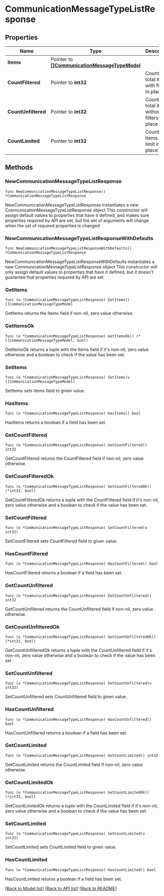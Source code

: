 # CommunicationMessageTypeListResponse

## Properties

Name | Type | Description | Notes
------------ | ------------- | ------------- | -------------
**Items** | Pointer to [**[]CommunicationMessageTypeModel**](CommunicationMessageTypeModel.md) |  | [optional] 
**CountFiltered** | Pointer to **int32** | Count of total items with filters in place | [optional] 
**CountUnfiltered** | Pointer to **int32** | Count of total items without filters in place | [optional] 
**CountLimited** | Pointer to **int32** | Count of items with limit in place | [optional] 

## Methods

### NewCommunicationMessageTypeListResponse

`func NewCommunicationMessageTypeListResponse() *CommunicationMessageTypeListResponse`

NewCommunicationMessageTypeListResponse instantiates a new CommunicationMessageTypeListResponse object
This constructor will assign default values to properties that have it defined,
and makes sure properties required by API are set, but the set of arguments
will change when the set of required properties is changed

### NewCommunicationMessageTypeListResponseWithDefaults

`func NewCommunicationMessageTypeListResponseWithDefaults() *CommunicationMessageTypeListResponse`

NewCommunicationMessageTypeListResponseWithDefaults instantiates a new CommunicationMessageTypeListResponse object
This constructor will only assign default values to properties that have it defined,
but it doesn't guarantee that properties required by API are set

### GetItems

`func (o *CommunicationMessageTypeListResponse) GetItems() []CommunicationMessageTypeModel`

GetItems returns the Items field if non-nil, zero value otherwise.

### GetItemsOk

`func (o *CommunicationMessageTypeListResponse) GetItemsOk() (*[]CommunicationMessageTypeModel, bool)`

GetItemsOk returns a tuple with the Items field if it's non-nil, zero value otherwise
and a boolean to check if the value has been set.

### SetItems

`func (o *CommunicationMessageTypeListResponse) SetItems(v []CommunicationMessageTypeModel)`

SetItems sets Items field to given value.

### HasItems

`func (o *CommunicationMessageTypeListResponse) HasItems() bool`

HasItems returns a boolean if a field has been set.

### GetCountFiltered

`func (o *CommunicationMessageTypeListResponse) GetCountFiltered() int32`

GetCountFiltered returns the CountFiltered field if non-nil, zero value otherwise.

### GetCountFilteredOk

`func (o *CommunicationMessageTypeListResponse) GetCountFilteredOk() (*int32, bool)`

GetCountFilteredOk returns a tuple with the CountFiltered field if it's non-nil, zero value otherwise
and a boolean to check if the value has been set.

### SetCountFiltered

`func (o *CommunicationMessageTypeListResponse) SetCountFiltered(v int32)`

SetCountFiltered sets CountFiltered field to given value.

### HasCountFiltered

`func (o *CommunicationMessageTypeListResponse) HasCountFiltered() bool`

HasCountFiltered returns a boolean if a field has been set.

### GetCountUnfiltered

`func (o *CommunicationMessageTypeListResponse) GetCountUnfiltered() int32`

GetCountUnfiltered returns the CountUnfiltered field if non-nil, zero value otherwise.

### GetCountUnfilteredOk

`func (o *CommunicationMessageTypeListResponse) GetCountUnfilteredOk() (*int32, bool)`

GetCountUnfilteredOk returns a tuple with the CountUnfiltered field if it's non-nil, zero value otherwise
and a boolean to check if the value has been set.

### SetCountUnfiltered

`func (o *CommunicationMessageTypeListResponse) SetCountUnfiltered(v int32)`

SetCountUnfiltered sets CountUnfiltered field to given value.

### HasCountUnfiltered

`func (o *CommunicationMessageTypeListResponse) HasCountUnfiltered() bool`

HasCountUnfiltered returns a boolean if a field has been set.

### GetCountLimited

`func (o *CommunicationMessageTypeListResponse) GetCountLimited() int32`

GetCountLimited returns the CountLimited field if non-nil, zero value otherwise.

### GetCountLimitedOk

`func (o *CommunicationMessageTypeListResponse) GetCountLimitedOk() (*int32, bool)`

GetCountLimitedOk returns a tuple with the CountLimited field if it's non-nil, zero value otherwise
and a boolean to check if the value has been set.

### SetCountLimited

`func (o *CommunicationMessageTypeListResponse) SetCountLimited(v int32)`

SetCountLimited sets CountLimited field to given value.

### HasCountLimited

`func (o *CommunicationMessageTypeListResponse) HasCountLimited() bool`

HasCountLimited returns a boolean if a field has been set.


[[Back to Model list]](../README.md#documentation-for-models) [[Back to API list]](../README.md#documentation-for-api-endpoints) [[Back to README]](../README.md)


